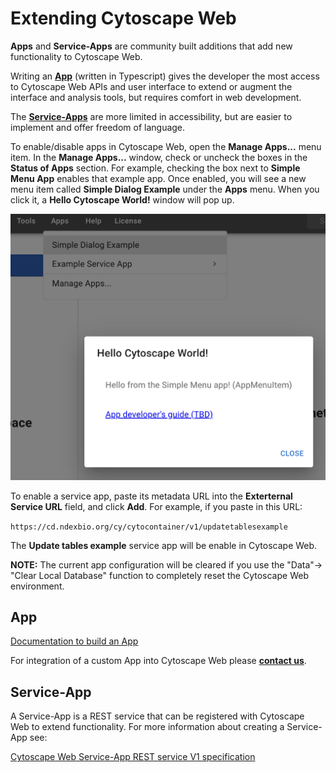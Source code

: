 Extending Cytoscape Web
=========================
<a id="extending_cytoscape_web"> </a>


**Apps** and **Service-Apps** are community built additions that add new functionality to 
Cytoscape Web. 

 Writing an **[App](Advanced#app)** (written in Typescript) gives the developer the
most access to Cytoscape Web APIs and user interface to extend
or augment the interface and analysis tools, but requires comfort
in web development.

The **[Service-Apps](Advanced#service_app)** are more limited in accessibility, but are easier
 to implement and offer freedom of language. 

To enable/disable apps in Cytoscape Web, open the **Manage Apps...** menu item. In the 
**Manage Apps...** window, check or uncheck the boxes in the **Status of Apps** section. For example,
checking the box next to **Simple Menu App** enables that example app. Once enabled, you will see a 
new menu item called **Simple Dialog Example** under the **Apps** menu. When you click it, a **Hello Cytoscape World!**
window will pop up.

![](_static/images/Extending/Simple_menu_app_popup.png)

To enable a service app, paste its metadata URL into the **Exterternal Service URL** field, and click **Add**. For example,
if you paste in this URL: 

``
https://cd.ndexbio.org/cy/cytocontainer/v1/updatetablesexample
``

The **Update tables example** service app will be enable in Cytoscape Web. 

**NOTE:** The current app configuration will be cleared if you use the "Data"-> "Clear Local Database" function 
to completely reset the Cytoscape Web environment.

<a id="app"> </a>
## App

[Documentation to build an App](https://github.com/cytoscape/cytoscape-web-app-examples/tree/pre-release-cleanup)

For integration of a custom App into Cytoscape Web please [**contact us**](https://cytoscape.atlassian.net/servicedesk/customer/portal/1/group/1/create/7).


<a id="service_app"> </a>
## Service-App

A Service-App is a REST service that can be registered with Cytoscape Web to extend
functionality. For more information about creating a Service-App see:

[Cytoscape Web Service-App REST service V1 specification](https://github.com/cytoscape/cytoscape-web/wiki/Specification-for-Service%E2%80%90based-App-in-Cytoscape-Web-(draft-v2))





